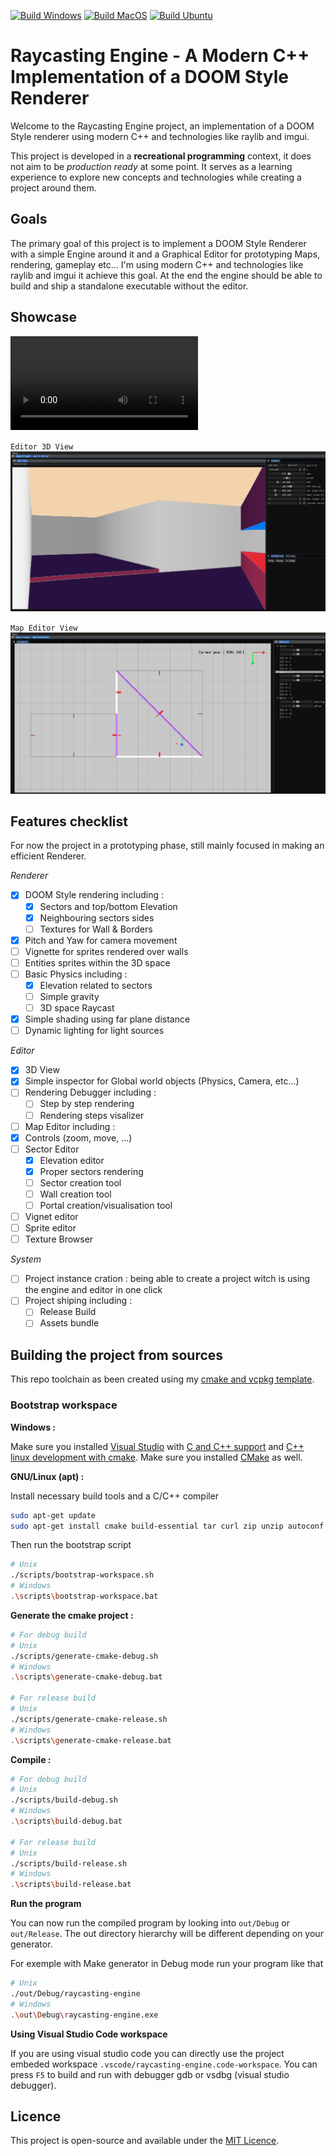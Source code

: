 [![Build Windows](https://github.com/P0ulpy/raycasting-engine/actions/workflows/cmake-build-windows.yml/badge.svg)](https://github.com/P0ulpy/raycasting-engine/actions/workflows/cmake-build-windows.yml)
[![Build MacOS](https://github.com/P0ulpy/raycasting-engine/actions/workflows/cmake-build-macos.yml/badge.svg)](https://github.com/P0ulpy/raycasting-engine/actions/workflows/cmake-build-macos.yml)
[![Build Ubuntu](https://github.com/P0ulpy/raycasting-engine/actions/workflows/cmake-build-ubuntu.yml/badge.svg)](https://github.com/P0ulpy/raycasting-engine/actions/workflows/cmake-build-ubuntu.yml)

# Raycasting Engine - A Modern C++ Implementation of a DOOM Style Renderer

Welcome to the Raycasting Engine project, an implementation of a DOOM Style renderer using modern C++ and technologies like raylib and imgui.

This project is developed in a **recreational programming** context, it does not aim to be *production ready* at some point. It serves as a learning experience to explore new concepts and technologies while creating a project around them.

## Goals
The primary goal of this project is to implement a DOOM Style Renderer with a simple Engine around it and a Graphical Editor for prototyping Maps, rendering, gameplay etc... I'm using modern C++ and technologies like raylib and imgui it achieve this goal. At the end the engine should be able to build and ship a standalone executable without the editor.

## Showcase

![Overall Showcase](.github/videos/overall_showcase.mp4)

`Editor 3D View`
![Editor 3D View](.github/images/editor_3d_view.png)

`Map Editor View`
![Map Editor View](.github/images/map_editor_view.png)

## Features checklist

For now the project in a prototyping phase, still mainly focused in making an efficient Renderer.

*Renderer*
- [x] DOOM Style rendering including :
  - [x] Sectors and top/bottom Elevation
  - [x] Neighbouring sectors sides
  - [ ] Textures for Wall & Borders
- [x] Pitch and Yaw for camera movement
- [ ] Vignette for sprites rendered over walls
- [ ] Entities sprites within the 3D space
- [ ] Basic Physics including : 
  - [x] Elevation related to sectors 
  - [ ] Simple gravity
  - [ ] 3D space Raycast
- [x] Simple shading using far plane distance
- [ ] Dynamic lighting for light sources

*Editor*
- [x] 3D View
- [x] Simple inspector for Global world objects (Physics, Camera, etc...)
- [ ] Rendering Debugger including :
  - [ ] Step by step rendering
  - [ ] Rendering steps visalizer
 - [ ] Map Editor including :
  - [x] Controls (zoom, move, ...)
  - [ ] Sector Editor
    - [x] Elevation editor
    - [x] Proper sectors rendering
    - [ ] Sector creation tool
    - [ ] Wall creation tool
    - [ ] Portal creation/visualisation tool
  - [ ] Vignet editor
  - [ ] Sprite editor
 - [ ] Texture Browser

*System*
- [ ] Project instance cration : being able to create a project witch is using the engine and editor in one click
- [ ] Project shiping including :
  - [ ] Release Build
  - [ ] Assets bundle

## Building the project from sources

This repo toolchain as been created using my [cmake and vcpkg template](https://github.com/P0ulpy/cmake-vcpkg-template).

### Bootstrap workspace

**Windows :**

Make sure you installed [Visual Studio](https://visualstudio.microsoft.com/) with [C and C++ support](https://learn.microsoft.com/cpp/build/vscpp-step-0-installation?view=msvc-170#step-4---choose-workloads) and [C++ linux development with cmake](https://learn.microsoft.com/cpp/linux/download-install-and-setup-the-linux-development-workload?view=msvc-170#visual-studio-setup).
Make sure you installed [CMake](https://cmake.org/download) as well.

**GNU/Linux (apt) :**

Install necessary build tools and a C/C++ compiler
```sh
sudo apt-get update
sudo apt-get install cmake build-essential tar curl zip unzip autoconf libtool g++ gcc
```

Then run the bootstrap script
```sh
# Unix
./scripts/bootstrap-workspace.sh
# Windows
.\scripts\bootstrap-workspace.bat
```

**Generate the cmake project :**

```sh
# For debug build
# Unix
./scripts/generate-cmake-debug.sh
# Windows
.\scripts\generate-cmake-debug.bat

# For release build
# Unix
./scripts/generate-cmake-release.sh
# Windows
.\scripts\generate-cmake-release.bat
```

**Compile :**

```bash
# For debug build
# Unix
./scripts/build-debug.sh
# Windows
.\scripts\build-debug.bat

# For release build
# Unix
./scripts/build-release.sh
# Windows
.\scripts\build-release.bat
```

**Run the program**

You can now run the compiled program by looking into `out/Debug` or `out/Release`.
The out directory hierarchy will be different depending on your generator.

For exemple with Make generator in Debug mode run your program like that
```bash
# Unix
./out/Debug/raycasting-engine
# Windows
.\out\Debug\raycasting-engine.exe
```

**Using Visual Studio Code workspace**

If you are using visual studio code you can directly use the project embeded workspace `.vscode/raycasting-engine.code-workspace`.
You can press `F5` to build and run with debugger gdb or vsdbg (visual studio debugger).

## Licence

This project is open-source and available under the [MIT Licence](LICENSE).
